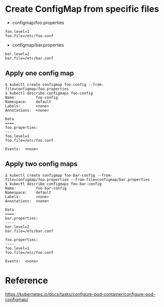 # Create ConfigMap from specific files

* configmap/foo.properties
```
foo.level=1
foo.file=/etc/foo.conf
```

* configmap/bar.properties
```
bar.level=2
bar.file=/etc/bar.conf
```

## Apply one config map
```
$ kubectl create configmap foo-config --from-file=configmap/foo.properties
$ kubectl describe configmaps foo-config
Name:         foo-config
Namespace:    default
Labels:       <none>
Annotations:  <none>

Data
====
foo.properties:
----
foo.level=1
foo.file=/etc/foo.conf

Events:  <none>

```

## Apply two config maps
```
$ kubectl create configmap foo-bar-config --from-file=configmap/foo.properties --from-file=configmap/bar.properties
$ kubectl describe configmaps foo-bar-config
Name:         foo-bar-config
Namespace:    default
Labels:       <none>
Annotations:  <none>

Data
====
bar.properties:
----
bar.level=2
bar.file=/etc/bar.conf

foo.properties:
----
foo.level=1
foo.file=/etc/foo.conf

Events:  <none>
```

# Reference
https://kubernetes.io/docs/tasks/configure-pod-container/configure-pod-configmap/
